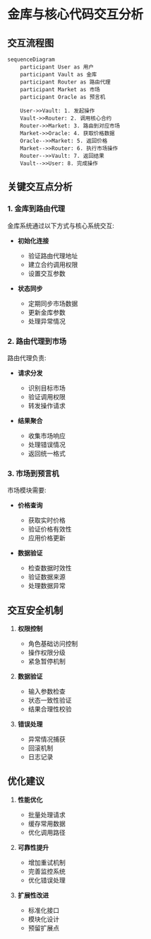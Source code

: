# 金库与核心代码交互分析

## 交互流程图

```mermaid
sequenceDiagram
    participant User as 用户
    participant Vault as 金库
    participant Router as 路由代理
    participant Market as 市场
    participant Oracle as 预言机

    User->>Vault: 1. 发起操作
    Vault->>Router: 2. 调用核心合约
    Router->>Market: 3. 路由到对应市场
    Market->>Oracle: 4. 获取价格数据
    Oracle-->>Market: 5. 返回价格
    Market-->>Router: 6. 执行市场操作
    Router-->>Vault: 7. 返回结果
    Vault-->>User: 8. 完成操作
```

## 关键交互点分析

### 1. 金库到路由代理

金库系统通过以下方式与核心系统交互:

- **初始化连接**
  - 验证路由代理地址
  - 建立合约调用权限
  - 设置交互参数

- **状态同步**
  - 定期同步市场数据
  - 更新金库参数
  - 处理异常情况

### 2. 路由代理到市场

路由代理负责:

- **请求分发**
  - 识别目标市场
  - 验证调用权限
  - 转发操作请求

- **结果聚合**
  - 收集市场响应
  - 处理错误情况
  - 返回统一格式

### 3. 市场到预言机

市场模块需要:

- **价格查询**
  - 获取实时价格
  - 验证价格有效性
  - 应用价格更新

- **数据验证**
  - 检查数据时效性
  - 验证数据来源
  - 处理数据异常

## 交互安全机制

1. **权限控制**
   - 角色基础访问控制
   - 操作权限分级
   - 紧急暂停机制

2. **数据验证**
   - 输入参数检查
   - 状态一致性验证
   - 结果合理性校验

3. **错误处理**
   - 异常情况捕获
   - 回滚机制
   - 日志记录

## 优化建议

1. **性能优化**
   - 批量处理请求
   - 缓存常用数据
   - 优化调用路径

2. **可靠性提升**
   - 增加重试机制
   - 完善监控系统
   - 优化错误处理

3. **扩展性改进**
   - 标准化接口
   - 模块化设计
   - 预留扩展点 
